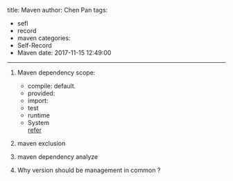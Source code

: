 title: Maven
author: Chen Pan
tags:
  - sefl
  - record
  - maven
categories:
  - Self-Record
  - Maven
date: 2017-11-15 12:49:00
---
1. Maven dependency scope:
	+ compile: default.
    + provided: 
    + import:
    + test
    + runtime
    + System <br>
    [refer](https://stackoverflow.com/questions/16907682/whats-the-difference-between-these-maven-dependency-scopes-provided-compile-sy)
    
    
2. maven exclusion

3. maven dependency analyze

4. Why version should be management in common ?